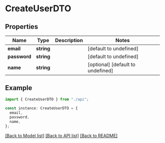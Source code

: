# CreateUserDTO

## Properties

| Name         | Type       | Description | Notes                             |
| ------------ | ---------- | ----------- | --------------------------------- |
| **email**    | **string** |             | [default to undefined]            |
| **password** | **string** |             | [default to undefined]            |
| **name**     | **string** |             | [optional] [default to undefined] |

## Example

```typescript
import { CreateUserDTO } from "./api";

const instance: CreateUserDTO = {
  email,
  password,
  name,
};
```

[[Back to Model list]](../README.md#documentation-for-models) [[Back to API list]](../README.md#documentation-for-api-endpoints) [[Back to README]](../README.md)
